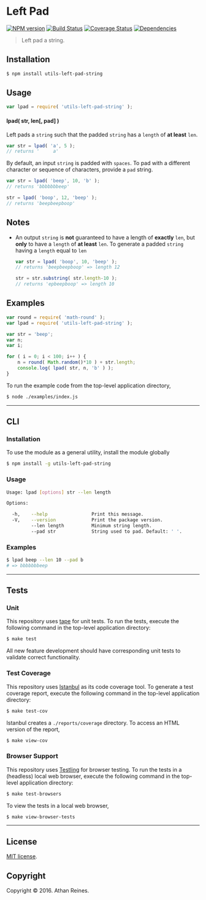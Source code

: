 Left Pad
===
[![NPM version][npm-image]][npm-url] [![Build Status][build-image]][build-url] [![Coverage Status][coverage-image]][coverage-url] [![Dependencies][dependencies-image]][dependencies-url]

> Left pad a string.


## Installation

``` bash
$ npm install utils-left-pad-string
```


## Usage

``` javascript
var lpad = require( 'utils-left-pad-string' );
```

#### lpad( str, len[, pad] )

Left pads a `string` such that the padded `string` has a `length` of __at least__ `len`.


``` javascript
var str = lpad( 'a', 5 );
// returns '     a'
```

By default, an input `string` is padded with `spaces`. To pad with a different character or sequence of characters, provide a `pad` string.

``` javascript
var str = lpad( 'beep', 10, 'b' );
// returns 'bbbbbbbeep'

str = lpad( 'boop', 12, 'beep' );
// returns 'beepbeepboop'
```


## Notes

* An output `string` is __not__ guaranteed to have a length of __exactly__ `len`, but __only__ to have a `length` of __at least__ `len`. To generate a padded `string` having a `length` equal to `len`

	``` javascript
	var str = lpad( 'boop', 10, 'beep' );
	// returns 'beepbeepboop' => length 12

	str = str.substring( str.length-10 );
	// returns 'epbeepboop' => length 10
	``` 


## Examples

``` javascript
var round = require( 'math-round' );
var lpad = require( 'utils-left-pad-string' );

var str = 'beep';
var n;
var i;

for ( i = 0; i < 100; i++ ) {
	n = round( Math.random()*10 ) + str.length;
	console.log( lpad( str, n, 'b' ) );
}
```

To run the example code from the top-level application directory,

``` bash
$ node ./examples/index.js
```


---
## CLI

### Installation

To use the module as a general utility, install the module globally

``` bash
$ npm install -g utils-left-pad-string
```


### Usage

``` bash
Usage: lpad [options] str --len length

Options:

  -h,    --help                Print this message.
  -V,    --version             Print the package version.
         --len length          Minimum string length.
         --pad str             String used to pad. Default: ' '.
```


### Examples

``` bash
$ lpad beep --len 10 --pad b
# => bbbbbbbeep
```


---
## Tests

### Unit

This repository uses [tape][tape] for unit tests. To run the tests, execute the following command in the top-level application directory:

``` bash
$ make test
```

All new feature development should have corresponding unit tests to validate correct functionality.


### Test Coverage

This repository uses [Istanbul][istanbul] as its code coverage tool. To generate a test coverage report, execute the following command in the top-level application directory:

``` bash
$ make test-cov
```

Istanbul creates a `./reports/coverage` directory. To access an HTML version of the report,

``` bash
$ make view-cov
```


### Browser Support

This repository uses [Testling][testling] for browser testing. To run the tests in a (headless) local web browser, execute the following command in the top-level application directory:

``` bash
$ make test-browsers
```

To view the tests in a local web browser,

``` bash
$ make view-browser-tests
```

<!-- [![browser support][browsers-image]][browsers-url] -->


---
## License

[MIT license](http://opensource.org/licenses/MIT).


## Copyright

Copyright &copy; 2016. Athan Reines.


[npm-image]: http://img.shields.io/npm/v/utils-left-pad-string.svg
[npm-url]: https://npmjs.org/package/utils-left-pad-string

[build-image]: http://img.shields.io/travis/kgryte/utils-left-pad-string/master.svg
[build-url]: https://travis-ci.org/kgryte/utils-left-pad-string

[coverage-image]: https://img.shields.io/codecov/c/github/kgryte/utils-left-pad-string/master.svg
[coverage-url]: https://codecov.io/github/kgryte/utils-left-pad-string?branch=master

[dependencies-image]: http://img.shields.io/david/kgryte/utils-left-pad-string.svg
[dependencies-url]: https://david-dm.org/kgryte/utils-left-pad-string

[dev-dependencies-image]: http://img.shields.io/david/dev/kgryte/utils-left-pad-string.svg
[dev-dependencies-url]: https://david-dm.org/dev/kgryte/utils-left-pad-string

[github-issues-image]: http://img.shields.io/github/issues/kgryte/utils-left-pad-string.svg
[github-issues-url]: https://github.com/kgryte/utils-left-pad-string/issues

[tape]: https://github.com/substack/tape
[istanbul]: https://github.com/gotwarlost/istanbul
[testling]: https://ci.testling.com
